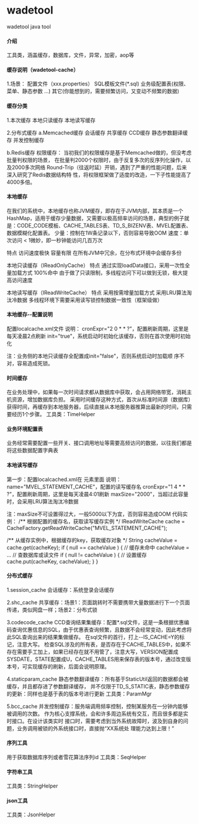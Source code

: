 # wadetool
wadetool java tool


#### 介绍
工具类，涵盖缓存，数据库，文件，异常，加密，aop等

#### 缓存说明（wadetool-cache）
1.场景：
配置文件（xxx.properties）
SQL模板文件(*.sql)
业务级配置表(权限、菜单、静态参数 ...)
其它(你能想到的，需要频繁访问，又变动不频繁的数据)


#### 缓存分类
1.本次缓存
本地只读缓存
本地读写缓存

2.分布式缓存
a.Memcached缓存
    会话缓存
    共享缓存
    CCD缓存
    静态参数翻译缓存
    并发控制缓存

b.Redis缓存
    权限缓存：  当初我们的权限缓存是基于Memcached做的，但没考虑批量判权限的场景，
               在批量判2000个权限时，由于反复多次的反序列化操作，以及2000多次网络
               Round-Trip（往返时延）开销，遇到了严重的性能问题，后来深入研究了Redis数据结构特
               性，将权限框架做了适度的改造，一下子性能提高了4000多倍。


#### 本地缓存
在我们的系统中，本地缓存也称JVM缓存，即存在于JVM内部，其本质是一个HashMap，适用于缓存少量数据，又需要以极高频率访问的场景，典型的例子就是：CODE_CODE模板、CACHE_TABLES表、TD_S_BIZENV表、MVEL配置表、数据模糊化配置表。
少量：控制在1W条记录以下，否则容易导致OOM
速度：单次访问 < 1微妙，即一秒钟能访问几百万次

特点
访问速度极快
容量有限
在所有JVM中冗余，在分布式环境中会缓存多份

本地只读缓存（IReadOnlyCache）
特点
通过实现loadData接口，采用一次性全量加载方式
100%命中
由于做了只读限制，多线程访问下可以做到无锁，极大提高访问速度

本地读写缓存（IReadWriteCache）
特点
采用按需增量加载方式
采用LRU算法淘汰冷数据
多线程环境下需要采用读写锁控制数据一致性（框架级做）

#### 本地缓存--配置说明
配置localcache.xml文件
说明：
cronExpr="2 0 * * ?"，配置刷新周期，这里是每天凌晨2点刷新
init="true"，系统启动时初始化该缓存，否则在首次使用时初始化

注：业务侧的本地只读缓存全配置成init="false"，否则系统启动时加载顺
序不对，容易造成死锁。

####  时间缓存
在业务处理中，如果每一次时间请求都从数据库中获取，会占用网络带宽，消耗主机资源，增加数据库负担。
采用时间缓存这种方式，首次从标准时间源（数据库）获得时间，再缓存到本地服务器，后续直接从本地服务器推算出最新的时间，只需要经历1个步骤。
工具类：TimeHelper

####  业务环境配置表
业务经常需要配置一些开关、接口调用地址等需要高频访问的数据，以往我们都是将这些数据配置字典表

####  本地读写缓存
第一步：配置localcached.xml在 <readwrite>元素里面
说明：
name="MVEL_STATEMENT_CACHE"，配置的读写缓存名
cronExpr="1 4 * * ?"，配置刷新周期，这里是每天凌晨4:01刷新
maxSize="2000"，当超过此容量时，会采用LRU算法淘汰冷数据

注：maxSize不可设置得过大，一般5000以下为宜，否则容易造成OOM
代码实例：
/** 根据配置的缓存名，获取读写缓存实例 */
IReadWriteCache cache = CacheFactory.getReadWriteCache("MVEL_STATEMENT_CACHE");

/** 从缓存实例中，根据缓存的key，获取缓存对象 */
String cacheValue = cache.get(cacheKey);
if ( null == cacheValue ) { // 缓存未命中
cacheValue = ... // 查数据库或读文件
if ( null != cacheValue ) { // 设置缓存
cache.put(cacheKey, cacheValue);
}
}

####  分布式缓存
1.session_cache
会话缓存：系统登录会话缓存

2.shc_cache
共享缓存：场景1：页面跳转时不需要携带大量数据进行下一个页面传递，类似网盘一样；场景2：分布式锁

3.codecode_cache
CCD查询结果集缓存：配置*.sql文件，这是一条根据优惠编码查询优惠信息的SQL，由于优惠表查询频繁，且数据不会经常变动，因此考虑将此SQL查询出来的结果集做缓存。
在sql文件的首行，打上--IS_CACHE=Y的标记，注意大写。
检查SQL涉及的所有表，是否存在于CACHE_TABLES中，如果不存在需要手工加上，如果已经存在就不用管了，注意大写，VERSION配置成SYSDATE，STATE配置成U，CACHE_TABLES用来保存表的版本号，通过改变版本号，可实现缓存的刷新，后面会说明原理。

4.staticparam_cache
静态参数翻译缓存：所有基于StaticUtil返回的数据都会被缓存，并且都存进了参数翻译缓存，
并不仅限于TD_S_STATIC表，静态参数缓存的更新：同样也是基于表的版本号进行更新
工具类：ParamMgr

5.bcc_cache
并发控制缓存：服务端调用频率控制，控制某服务在一分钟内能够被调用的次数。
作为核心支撑系统，会和许多周边系统有交互，而且很多都是实时接口。在设计该类实时
接口时，需要考虑到当外系统故障时，波及到自身的问题，业务调用被锁的外系统接口时，直接抛“XX系统处
理能力达到上限！”

####  序列工具
用于获取数据库序列或者雪花算法序列id
工具类：SeqHelper

####  字符串工具
工具类：StringHelper

####  json工具
工具类：JsonHelper
